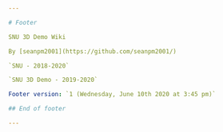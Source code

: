 ```yaml
---

# Footer

SNU 3D Demo Wiki

By [seanpm2001](https://github.com/seanpm2001/)

`SNU - 2018-2020`

`SNU 3D Demo - 2019-2020`

Footer version: `1 (Wednesday, June 10th 2020 at 3:45 pm)`

## End of footer

---
```

